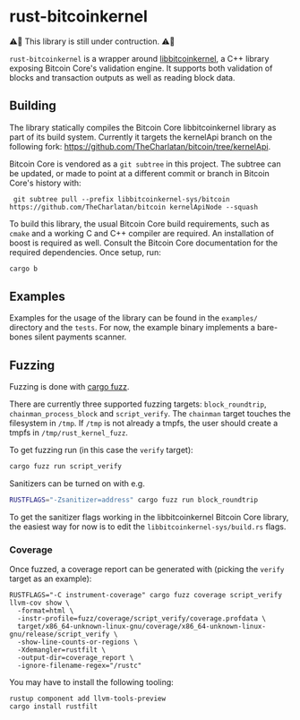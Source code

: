 # rust-bitcoinkernel

:warning::construction: This library is still under contruction. :warning::construction:

`rust-bitcoinkernel` is a wrapper around
[libbitcoinkernel](https://github.com/bitcoin/bitcoin/issues/24303), a C++
library exposing Bitcoin Core's validation engine. It supports both validation
of blocks and transaction outputs as well as reading block data.

## Building

The library statically compiles the Bitcoin Core libbitcoinkernel library as
part of its build system. Currently it targets the kernelApi branch on the
following fork: https://github.com/TheCharlatan/bitcoin/tree/kernelApi.

Bitcoin Core is vendored as a `git subtree` in this project. The subtree can
be updated, or made to point at a different commit or branch in Bitcoin Core's
history with:

```
 git subtree pull --prefix libbitcoinkernel-sys/bitcoin https://github.com/TheCharlatan/bitcoin kernelApiNode --squash
```

To build this library, the usual Bitcoin Core build requirements, such as
`cmake` and a working C and C++ compiler are required. An installation of boost
is required as well. Consult the Bitcoin Core documentation for the required
dependencies. Once setup, run:

```bash
cargo b
```

## Examples

Examples for the usage of the library can be found in the `examples/` directory
and the `tests`. For now, the example binary implements a bare-bones silent
payments scanner.

## Fuzzing

Fuzzing is done with [cargo fuzz](https://github.com/rust-fuzz/cargo-fuzz).

There are currently three supported fuzzing targets: `block_roundtrip`,
`chainman_process_block` and `script_verify`. The `chainman` target touches
the filesystem in `/tmp`. If `/tmp` is not already a tmpfs, the user should
create a tmpfs in `/tmp/rust_kernel_fuzz`.

To get fuzzing run (in this case the `verify` target):

```bash
cargo fuzz run script_verify
```

Sanitizers can be turned on with e.g.
```bash
RUSTFLAGS="-Zsanitizer=address" cargo fuzz run block_roundtrip
```

To get the sanitizer flags working in the libbitcoinkernel Bitcoin Core
library, the easiest way for now is to edit the `libbitcoinkernel-sys/build.rs`
flags.

### Coverage

Once fuzzed, a coverage report can be generated with (picking the `verify`
target as an example):
```
RUSTFLAGS="-C instrument-coverage" cargo fuzz coverage script_verify
llvm-cov show \
  -format=html \
  -instr-profile=fuzz/coverage/script_verify/coverage.profdata \
  target/x86_64-unknown-linux-gnu/coverage/x86_64-unknown-linux-gnu/release/script_verify \
  -show-line-counts-or-regions \
  -Xdemangler=rustfilt \
  -output-dir=coverage_report \
  -ignore-filename-regex="/rustc"
```

You may have to install the following tooling:
```
rustup component add llvm-tools-preview
cargo install rustfilt
```

